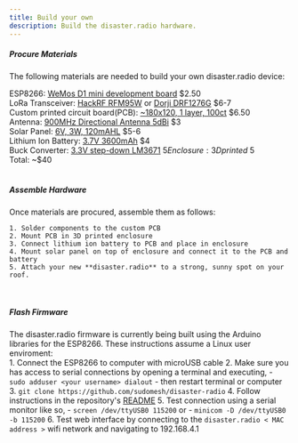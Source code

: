 ```yaml
---
title: Build your own
description: Build the disaster.radio hardware.
---
```


##### **Procure Materials**  

The following materials are needed to build your own disaster.radio device:  

ESP8266: [WeMos D1 mini development board][esp]  $2.50  
LoRa Transceiver: [HackRF RFM95W][rfm95] or [Dorji DRF1276G][drf12]  $6-7  
Custom printed circuit board(PCB): [~180x120, 1 layer, 100ct][pcb]  $6.50  
Antenna: [900MHz Directional Antenna 5dBi][ant]  $3  
Solar Panel: [6V, 3W, 120mAHL][solar1]  $5-6  
Lithium Ion Battery: [3.7V 3600mAh][batt]  $4  
Buck Converter: [3.3V step-down LM3671][buck]  $5  
Enclosure: 3D printed  ~$5  
Total: ~$40  
</br>

##### **Assemble Hardware**  

Once materials are procured, assemble them as follows:  

    1. Solder components to the custom PCB
    2. Mount PCB in 3D printed enclosure
    3. Connect lithium ion battery to PCB and place in enclosure
    4. Mount solar panel on top of enclosure and connect it to the PCB and battery
    5. Attach your new **disaster.radio** to a strong, sunny spot on your roof.   
</br>

##### **Flash Firmware**  

The disaster.radio firmware is currently being built using the Arduino libraries for the ESP8266. These instructions assume a Linux user enviroment:  
    1. Connect the ESP8266 to computer with microUSB cable
    2. Make sure you has access to serial connections by opening a terminal and executing, 
        - `sudo adduser <your username> dialout`
        - then restart terminal or computer 
    3. `git clone https://github.com/sudomesh/disaster-radio`
    4. Follow instructions in the repository's [README](https://github.com/sudomesh/disaster-radio)
    5. Test connection using a serial monitor like so,
        - `screen /dev/ttyUSB0 115200` or
        - `minicom -D /dev/ttyUSB0 -b 115200`
    6. Test web interface by connecting to the `disaster.radio < MAC address >` wifi network and navigating to 192.168.4.1 
</br>

[esp]: https://wiki.wemos.cc/products:d1:d1_mini
[rfm95]:https://www.seeedstudio.com/RFM95-Ultra-long-Range-Transceiver-Module%2FLoRa-Module%2Fsupport-868M-frequency-p-2807.html
[drf12]: https://www.tindie.com/products/DORJI_COM/868mhz-915mhz-sx1276-module-drf1276g/
[pcb]: https://www.seeedstudio.com/fusion_pcb.html
[ant]: https://www.ebay.com/itm/GSM-900MHZ-Omnidirectional-Wireless-Module-Antenna-SMA-Head-5DBI-19cm/281782888586
[solar1]: https://www.ebay.com/i/121104191012?chn=ps&dispItem=1
[batt]: http://www.dx.com/p/ultrafire-18650-3-7v-3600mah-batteries-pair-50486
[buck]: https://www.adafruit.com/product/2745
